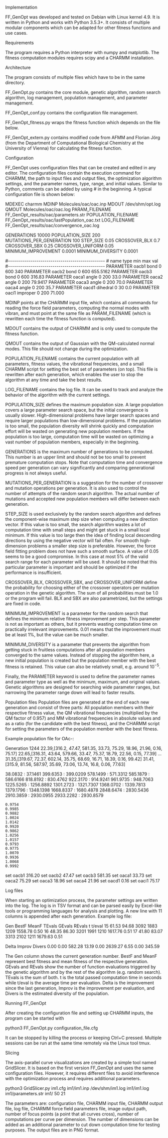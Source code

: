 
Implementation

FF_GenOpt was developed and tested on Debian with Linux kernel 4.9. It is written in Python and works with Python 3.5.3+. It consists of multiple modular components which can be adapted for other fitness functions and use cases. 

Requirements

The program requires a Python interpreter with numpy and matplotlib. The fitness computation modules requires scipy and a CHARMM installation.

Architecture

The program consists of multiple files which have to be in the same directory.

FF_GenOpt.py contains the core module, genetic algorithm, random search algorithm, log management, population management, and parameter management.

FF_GenOpt_conf.py contains the configuration file management.

FF_GenOpt_fitness.py wraps the fitness function which depends on the file below.

FF_GenOpt_extern.py contains modified code from AFMM and Florian Jörg (from the Department of Computational Biological Chemistry at the University of Vienna) for calculating the fitness function.

Configuration

FF_GenOpt uses configuration files that can be created and edited in any editor. The configuration files contain the execution command for CHARMM, the path to input files and output files, the optimization algorithm settings, and the parameter names, type, range, and initial values. Similar to Python, comments can be added by using \# in the beginning. A typical configuration file is shown below:

MDEXEC                      charmm
MDINP                       Molecules/oac/oac.inp
MDOUT                       /dev/shm/opt.log
QMOUT                       Molecules/oac/oac.log
PARAM_FILENAME              FF_GenOpt_results/oac/parameters.str
POPULATION_FILENAME         FF_GenOpt_results/oac/lastPopulation_oac.txt
LOG_FILENAME                FF_GenOpt_results/oac/convergence_oac.log

GENERATIONS                 10000
POPULATION_SIZE             200
MUTATIONS_PER_GENERATION    100
STEP_SIZE                   0.05
CROSSOVER_BLX               0.7
CROSSOVER_SBX               0.25
CROSSOVER_UNIFORM           0.05
MINIMUM_IMPROVEMENT         0.0001
MINIMUM_DIVERSITY           0.0001

\#------------------------------------------------
\#         name  type        min     max     val
\#------------------------------------------------
PARAMETER oacb1 bond 0 600 340
PARAMETER oacb2 bond 0 600 655.5162
PARAMETER oacb3 bond 0 600 316.83
PARAMETER oaca1 angle 0 200 33.0
PARAMETER oaca2 angle 0 200 79.9417
PARAMETER oaca3 angle 0 200 70.0
PARAMETER oaca4 angle 0 200 35.7
PARAMETER oacd1 dihedral 0 30 0.0
PARAMETER oaci1 improper 0 200 71.000

MDINP points at the CHARMM input file, which contains all commands for reading the force field parameters, computing the normal modes with vibran, and must point at the same file as PARAM_FILENAME (which is rewritten each time the fitness function is computed).

MDOUT contains the output of CHARMM and is only used to compute the fitness function.

QMOUT contains the output of Gaussian with the QM-calculated normal modes. This file should not change during the optimization.

POPULATION_FILENAME contains the current population with all parameters, fitness values, the vibrational frequencies, and a small CHARMM script for setting the best set of parameters (on top). This file is rewritten after each generation, which enables the user to stop the algorithm at any time and take the best results.

LOG_FILENAME contains the log file. It can be used to track and analyze the behavior of the algorithm with the current settings.

POPULATION_SIZE defines the maximum population size. A large population covers a large parameter search space, but the initial convergence is usually slower. High-dimensional problems have larger search spaces and require larger populations than low-dimensional problems. If the population is too small, the population diversity will shrink quickly and computation effort will be wasted on generating new population members. If the population is too large, computation time will be wasted on optimizing a vast number of population members, especially in the beginning.

GENERATIONS is the maximum number of generations to be computed. This number is an upper limit and should not be too small to prevent premature computation stops. Note that computation time and convergence speed per generation can vary significantly and comparing generational progress is not always useful.

MUTATIONS_PER_GENERATION is a suggestion for the number of crossover and mutation operations per generation. It is also used to control the number of attempts of the random search algorithm. The actual number of mutations and accepted new population members will differ between each generation.

STEP_SIZE is used exclusively by the random search algorithm and defines the component-wise maximum step size when computing a new direction vector. If this value is too small, the search algorithm wastes a lot of computation time with small steps and might get stuck in a small local minimum. If this value is too large then the idea of finding local descending directions by using the negative vector will fail often. For smooth high-dimension problems a smaller step size is preferable. However, the force field fitting problem does not have such a smooth surface. A value of 0.05 seems to be a good compromise. In this case at most 5\% of the valid search range for each parameter will be used. It should be noted that this particular parameter is important and should be optimized if the performance is insufficient.

CROSSOVER_BLX, CROSSOVER_SBX, and CROSSOVER_UNIFORM define the probability for choosing either of the crossover operators per mutation operation in the genetic algorithm. The sum of all probabilities must be 1.0 or the program will fail. BLX and SBX are also parametrized, but the settings are fixed in code.

MINIMUM_IMPROVEMENT is a parameter for the random search that defines the minimum relative fitness improvement per step. This parameter is not as important as others, but it prevents wasting computation time on practically irrelevant improvements. 0.01 means that the improvement must be at least 1\%, but the value can be much smaller.

MINIMUM_DIVERSITY is a parameter that prevents the algorithm from getting stuck in fruitless computations after all population members converged to the same values. Instead of stopping the algorithm here, a new initial population is created but the population member with the best fitness is retained. This value can also be relatively small, e.g. around $10^{-5}$.

Finally, the PARAMETER keyword is used to define the parameter names and parameter type as well as the minimum, maximum, and original values. Genetic algorithms are designed for searching wide parameter ranges, but narrowing the parameter range down will lead to faster results.

Population files
Population files are generated at the end of each new generation and consist of three parts: All population members with their respective fitness value, the QM vibrational frequencies (multiplied by the QM factor of 0.957) and MM vibrational frequencies in absolute values and as a ratio (for the candidate with the best fitness), and the CHARMM script for setting the parameters of the population member with the best fitness.

Example population file for OAc-:

Generation 1244
22.39,[316.2, 47.47, 581.35, 33.73, 75.29, 18.96, 21.96, 0.16, 75.17]
22.65,[316.31, 43.64, 579.66, 33.47, 75.37, 18.79, 22.56, 0.15, 77.39]
...
31.35,[319.67, 72.37, 602.14, 35.75, 68.69, 16.71, 18.39, 0.16, 99.42]
31.41,[315.9, 81.56, 587.97, 35.69, 73.06, 13.74, 16.8, 0.06, 77.63]

   38.0832	:   37.1461
  399.6353	:  399.0209
  578.1499	:  571.3312
  585.1879	:  586.6166
  818.8192	:  830.4762
  922.3170	:  914.9241
  961.9735	:  948.7063
 1225.5265	: 1256.8892
 1301.2723	: 1321.7307
 1368.0702	: 1339.7813
 1379.1796	: 1348.1398
 1668.8337	: 1680.4878
 2848.6474	: 2830.5436
 2910.3859	: 2930.0955
 2933.2282	: 2930.8579

    0.9754
    0.9985
    0.9882
    1.0024
    1.0142
    0.9920
    0.9862
    1.0256
    1.0157
    0.9793
    0.9775
    1.0070
    0.9936
    1.0068
    0.9992

set oacb1 316.20
set oacb2 47.47
set oacb3 581.35
set oaca1 33.73
set oaca2 75.29
set oaca3 18.96
set oaca4 21.96
set oacd1 0.16
set oaci1 75.17

Log files

When starting an optimization process, the parameter settings are written into the log. The log is in TSV format and can be parsed easily by Excel-like tools or programming languages for analysis and plotting. A new line with 11 columns is appended after each generation. Example log file:

Gen	BestF	MeanF	TEvals	GEvals	REvals	t	t/eval
15	61.53	94.68	3092	1883	1209	1558.78	0.50
16	48.35	86.30	3201	1991	1210	1617.76	0.51
17	41.80	83.07	3313	2102	1211	1679.63	0.51

Delta	Improv	Divers
0.00	0.00	582.28
13.19	0.00	2639.27
6.55	0.00	345.59

The Gen column shows the current generation number. BestF and MeanF represent best fitness and mean fitness of the respective generation. GEvals and REvals show the number of function evaluations triggered by the genetic algorithm and by the rest of the algorithm (e.g. random search). TEvals is the sum of both. t is the total passed computation time in seconds while t/eval is the average time per evaluation. Delta is the improvement since the last generation, Improv is the improvement per evaluation, and Divers is the estimated diversity of the population.

Running FF_GenOpt

After creating the configuration file and setting up CHARMM inputs, the program can be started with

python3 FF_GenOpt.py configuration_file.cfg

It can be stopped by killing the process or keeping Ctrl+C pressed. Multiple sessions can be run at the same time remotely via the Linux tool tmux.

Slicing

The axis-parallel curve visualizations are created by a simple tool named GridSlicer. It is based on the first version FF_GenOpt and uses the same configuration files. However, it requires different files to avoid interference with the optimization process and requires additional parameters.

python3 GridSlicer.py im1.cfg im1/im1.inp /dev/shm/im1.log im1/im1.log im1/parameters.str im1/ 50 21

The parameters are: configuration file, CHARMM input file, CHARMM output file, log file, CHARMM force field parameters file, image output path, number of focus points (a point that all curves cross), number of computations per curve per dimension. The number of dimensions can be added as an additional parameter to cut down computation time for testing purposes. The output files are in PNG format. 
